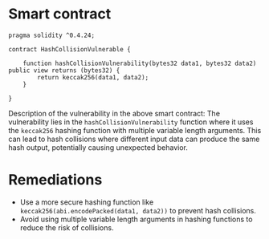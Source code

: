 # Smart contract

```solidity
pragma solidity ^0.4.24;

contract HashCollisionVulnerable {
    
    function hashCollisionVulnerability(bytes32 data1, bytes32 data2) public view returns (bytes32) {
        return keccak256(data1, data2);
    }
    
}
```

Description of the vulnerability in the above smart contract: The vulnerability lies in the `hashCollisionVulnerability` function where it uses the `keccak256` hashing function with multiple variable length arguments. This can lead to hash collisions where different input data can produce the same hash output, potentially causing unexpected behavior.

# Remediations

- Use a more secure hashing function like `keccak256(abi.encodePacked(data1, data2))` to prevent hash collisions.
- Avoid using multiple variable length arguments in hashing functions to reduce the risk of collisions.